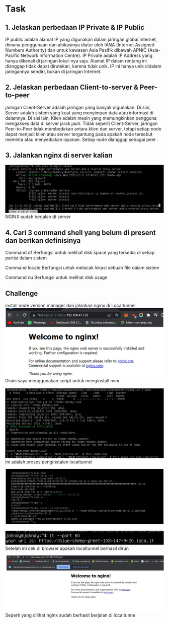 <h1>Task</h1> 

<h2>1. Jelaskan perbedaan IP Private & IP Public</h2>
IP public adalah alamat IP yang digunakan dalam jaringan global Internet, dimana
penggunaan dan alokasinya diatur oleh IANA (Internet Assigned Numbers Authority)
dan untuk kawasan Asia Pasifik dibawah APNIC (Asia-Pacific Network Information
Centre).
IP Private adalah IP Address yang hanya dikenali di jaringan lokal-nya saja.
Alamat IP dalam rentang ini dianggap tidak dapat dirutekan, karena tidak
unik. IP ini hanya unik didalam jaringannya sendiri, bukan di jaringan Internet.

<h2>2. Jelaskan perbedaan Client-to-server & Peer-to-peer</h2>
jaringan Client-Server adalah jaringan yang banyak digunakan. Di sini, Server
adalah sistem yang kuat yang menyimpan data atau informasi di dalamnya. Di
sisi lain, Klien adalah mesin yang memungkinkan pengguna mengakses data
di server jarak jauh.
Tidak seperti Client-Server, jaringan Peer-to-Peer tidak membedakan antara
klien dan server, tetapi setiap node dapat menjadi klien atau server tergantung
pada apakah node tersebut meminta atau menyediakan layanan. Setiap node
dianggap sebagai peer .
<h2>3. Jalankan nginx di server kalian</h2>

![gambar](https://github.com/johndy2742/dumbways-devops15-Johndy-Panca/blob/main/Tugas%202/Images/1.jpg)
NGINX sudah berjalan di server





<h2>4. Cari 3 command shell yang belum di present dan berikan definisinya</h2>

Command df
Berfungsi untuk melihat disk space yang tersedia di setiap partisi dalam
sistem

Command locate
Berfungsi untuk melacak lokasi sebuah file dalam sistem

Command du
Berfungsi untuk melihat disk usage

<h2>Challenge</h2>

install node version manager dan jalankan nginx di Localtunnel
![gambar](https://github.com/johndy2742/dumbways-devops15-Johndy-Panca/blob/main/Tugas%202/Images/2.jpg)
Disini saya menggunakan script untuk menginstall nvm


![gambar](https://github.com/johndy2742/dumbways-devops15-Johndy-Panca/blob/main/Tugas%202/Images/3.jpg)
Ini adalah proses penginstalan localtunnel

![gambar](https://github.com/johndy2742/dumbways-devops15-Johndy-Panca/blob/main/Tugas%202/Images/4.jpg)


![gambar](https://github.com/johndy2742/dumbways-devops15-Johndy-Panca/blob/main/Tugas%202/Images/5.jpg)
Setelah ini cek di browser apakah localtunnel berhasil dirun


![gambar](https://github.com/johndy2742/dumbways-devops15-Johndy-Panca/blob/main/Tugas%202/Images/6.jpg)
Seperti yang dilihat nginx sudah berhasil berjalan di localtunne
